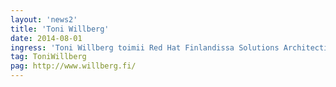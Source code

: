 ```yaml
---
layout: 'news2'
title: 'Toni Willberg'
date: 2014-08-01
ingress: 'Toni Willberg toimii Red Hat Finlandissa Solutions Architectina. '
tag: ToniWillberg
pag: http://www.willberg.fi/
---
```


